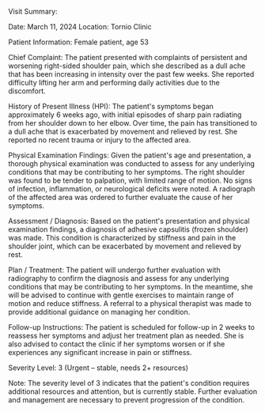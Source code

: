 Visit Summary:

Date: March 11, 2024
Location: Tornio Clinic

Patient Information:
Female patient, age 53

Chief Complaint:
The patient presented with complaints of persistent and worsening right-sided shoulder pain, which she described as a dull ache that has been increasing in intensity over the past few weeks. She reported difficulty lifting her arm and performing daily activities due to the discomfort.

History of Present Illness (HPI):
The patient's symptoms began approximately 6 weeks ago, with initial episodes of sharp pain radiating from her shoulder down to her elbow. Over time, the pain has transitioned to a dull ache that is exacerbated by movement and relieved by rest. She reported no recent trauma or injury to the affected area.

Physical Examination Findings:
Given the patient's age and presentation, a thorough physical examination was conducted to assess for any underlying conditions that may be contributing to her symptoms. The right shoulder was found to be tender to palpation, with limited range of motion. No signs of infection, inflammation, or neurological deficits were noted. A radiograph of the affected area was ordered to further evaluate the cause of her symptoms.

Assessment / Diagnosis:
Based on the patient's presentation and physical examination findings, a diagnosis of adhesive capsulitis (frozen shoulder) was made. This condition is characterized by stiffness and pain in the shoulder joint, which can be exacerbated by movement and relieved by rest.

Plan / Treatment:
The patient will undergo further evaluation with radiography to confirm the diagnosis and assess for any underlying conditions that may be contributing to her symptoms. In the meantime, she will be advised to continue with gentle exercises to maintain range of motion and reduce stiffness. A referral to a physical therapist was made to provide additional guidance on managing her condition.

Follow-up Instructions:
The patient is scheduled for follow-up in 2 weeks to reassess her symptoms and adjust her treatment plan as needed. She is also advised to contact the clinic if her symptoms worsen or if she experiences any significant increase in pain or stiffness.

Severity Level: 3 (Urgent – stable, needs 2+ resources)

Note: The severity level of 3 indicates that the patient's condition requires additional resources and attention, but is currently stable. Further evaluation and management are necessary to prevent progression of the condition.